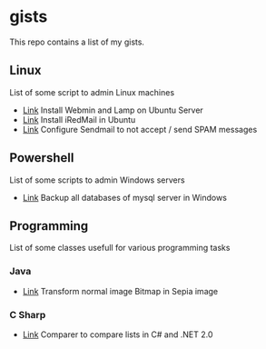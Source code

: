 # gists
This repo contains a list of my gists.

## Linux
List of some script to admin Linux machines

+ [Link](https://gist.github.com/pmcfernandes/5ed6c3441f05c16fd99c) Install Webmin and Lamp on Ubuntu Server 
+ [Link](https://gist.github.com/pmcfernandes/1a3725688e20e703f86c) Install iRedMail in Ubuntu 
+ [Link](https://gist.github.com/pmcfernandes/607a6686dea712429faf) Configure Sendmail to not accept / send SPAM messages 

## Powershell
List of some scripts to admin Windows servers

+ [Link](https://gist.github.com/pmcfernandes/fc4d799ecee9d53a4b55a485f25b6a65) Backup all databases of mysql server in Windows 

## Programming
List of some classes usefull for various programming tasks

### Java

+ [Link](https://gist.github.com/pmcfernandes/8261130) Transform normal image Bitmap in Sepia image

### C Sharp

+ [Link](https://gist.github.com/pmcfernandes/7acdb6a799b8704f54b3186b7e75f236) Comparer to compare lists in C# and .NET 2.0 
